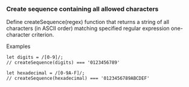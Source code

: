 ### Create sequence containing all allowed characters

Define createSequence(regex) function that returns a string of all characters (in ASCII order) matching specified regular expression one-character criterion.

Examples
```
let digits = /[0-9]/;
// createSequence(digits) === '0123456789'

let hexadecimal = /[0-9A-F]/;
// createSequence(hexadecimal) === '0123456789ABCDEF'
